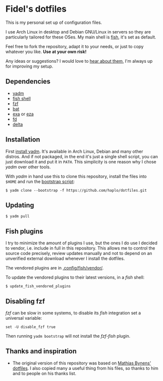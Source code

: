 Fidel's dotfiles
================

This is my personal set up of configuration files.

I use Arch Linux in desktop and Debian GNU/Linux in servers so they are particularly tailored for these OSes.
My main shell is [fish](https://fishshell.com/), it's set as default.

Feel free to fork the repository, adapt it to your needs, or just to
copy whatever you like.
**Use at your own risk!**

Any ideas or suggestions? I would love to
[hear about them](https://github.com/haplo/dotfiles/issues),
I'm always up for improving my setup.

Dependencies
------------

- [yadm](https://yadm.io/)
- [fish shell](https://fishshell.com/)
- [fzf](https://github.com/junegunn/fzf)
- [bat](https://github.com/sharkdp/bat)
- [exa](https://github.com/ogham/exa) or [eza](https://github.com/eza-community/eza)
- [fd](https://github.com/sharkdp/fd)
- [delta](https://github.com/dandavison/delta)

Installation
------------

First [install yadm](https://yadm.io/docs/install).
It's available in Arch Linux, Debian and many other distros.
And if not packaged, in the end it's just a single shell script, you can just download it and put it in `PATH`.
This simplicity is one reason why I chose *yadm* over other tools.

With *yadm* in hand use this to clone this repository, install the files into `$HOME` and run the [bootstrap script](.config/yadm/bootstrap):

    $ yadm clone --bootstrap -f https://github.com/haplo/dotfiles.git

Updating
--------

    $ yadm pull

Fish plugins
------------

I try to minimize the amount of plugins I use, but the ones I do use I decided to vendor, i.e. include in full in this repository.
This allows me to control the source code precisely, review updates manually and not to depend on an unverified external download whenever I install the dotfiles.

The vendored plugins are in [.config/fish/vendor/](.config/fish/vendor/).

To update the vendored plugins to their latest versions, in a *fish* shell:

    $ update_fish_vendored_plugins

Disabling fzf
-------------

*fzf* can be slow in some systems, to disable its *fish* integration set a universal
variable:

```fish
set -U disable_fzf true
```

Then running `yadm bootstrap` will not install the *fzf-fish* plugin.

Thanks and inspiration
----------------------

* The original version of this repository was based on [Mathias Bynens'
  dotfiles](https://github.com/mathiasbynens/dotfiles).
  I also copied many a useful thing from his files, so thanks to him and to people on his thanks list.
